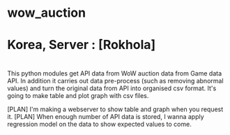 # wow_auction
# Korea, Server : [Rokhola]
# 
This python modules get API data from WoW auction data from Game data API.
In addition it carries out data pre-process (such as removing abnormal values)
and turn the original data from API into organised csv format.
It's going to make table and plot graph with csv files.

[PLAN] I'm making a webserver to show table and graph when you request it.
[PLAN] When enough number of API data is stored, I wanna apply regression model on the data to show expected values to come.
